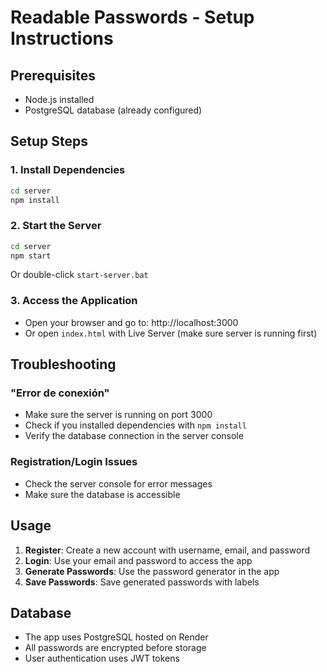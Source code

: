 # Readable Passwords - Setup Instructions

## Prerequisites
- Node.js installed
- PostgreSQL database (already configured)

## Setup Steps

### 1. Install Dependencies
```bash
cd server
npm install
```

### 2. Start the Server
```bash
cd server
npm start
```
Or double-click `start-server.bat`

### 3. Access the Application
- Open your browser and go to: http://localhost:3000
- Or open `index.html` with Live Server (make sure server is running first)

## Troubleshooting

### "Error de conexión"
- Make sure the server is running on port 3000
- Check if you installed dependencies with `npm install`
- Verify the database connection in the server console

### Registration/Login Issues
- Check the server console for error messages
- Make sure the database is accessible

## Usage

1. **Register**: Create a new account with username, email, and password
2. **Login**: Use your email and password to access the app
3. **Generate Passwords**: Use the password generator in the app
4. **Save Passwords**: Save generated passwords with labels

## Database
- The app uses PostgreSQL hosted on Render
- All passwords are encrypted before storage
- User authentication uses JWT tokens
